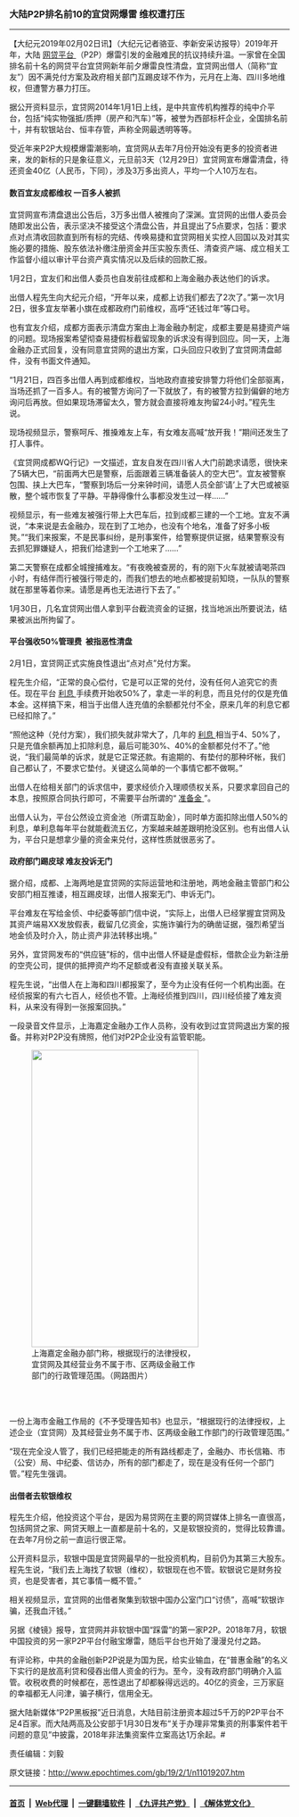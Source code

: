 ### 大陆P2P排名前10的宜贷网爆雷 维权遭打压
------------------------

<p>
 【大纪元2019年02月02日讯】（大纪元记者骆亚、李新安采访报导）2019年开年，大陆
 <a href="http://www.epochtimes.com/gb/tag/%E7%BD%91%E8%B4%B7%E5%B9%B3%E5%8F%B0.html">
  网贷平台
 </a>
 （P2P）爆雷引发的金融难民的抗议持续升温。一家曾在全国排名前十名的网贷平台宜贷网新年前夕爆雷良性清盘，宜贷网出借人（简称“宜友”）因不满兑付方案及政府相关部门互踢皮球不作为，元月在上海、四川多地维权，但遭警方暴力打压。
</p>
<p>
 据公开资料显示，宜贷网2014年1月1日上线，是中共宣传机构推荐的纯中介平台，包括“纯实物强抵/质押（房产和汽车）”等，被誉为西部标杆企业，全国排名前十，并有软银站台、恒丰存管，声称全网最透明等等。
</p>
<p>
 受近年来P2P大规模爆雷潮影响，宜贷网从去年7月份开始没有更多的投资者进来，发的新标的只是象征意义，元旦前3天（12月29日）宜贷网宣布爆雷清盘，待还资金40亿（人民币，下同），涉及3万多出资人，平均一个人10万左右。
</p>
<h4>
 数百宜友成都维权 一百多人被抓
</h4>
<p>
 宜贷网宣布清盘退出公告后，3万多出借人被推向了深渊。宜贷网的出借人委员会随即发出公告，表示坚决不接受这个清盘公告，并且提出了5点要求，包括：要求点对点清收回款直到所有标的完结、传唤易捷和宜贷网相关实控人回国以及对其实施必要的措施、股东依法补缴注册资金并压实股东责任、清查资产端、成立相关工作监督小组以审计平台资产真实情况以及后续的回款汇报。
</p>
<p>
 1月2日，宜友们和出借人委员也自发前往成都和上海金融办表达他们的诉求。
</p>
<p>
 出借人程先生向大纪元介绍，“开年以来，成都上访我们都去了2次了。”第一次1月2日，很多宜友举著小旗在成都政府门前维权，高呼“还钱过年”等口号。
</p>
<link href="//www.youmaker.com/css/api2.css" media="all" rel="stylesheet" target="_blank" type="text/css"/>
<div class="video_fit_container">
</div>
<p>
 也有宜友介绍，成都方面表示清盘方案由上海金融办制定，成都主要是易捷资产端的问题。现场报案希望彻查易捷假标截留现象的诉求没有得到回应。同一天，上海金融办正式回复，没有同意宜贷网的退出方案，口头回应只收到了宜贷网清盘邮件，没有书面文件通知。
</p>
<p>
 “1月21日，四百多出借人再到成都维权，当地政府直接安排警力将他们全部驱离，当场还抓了一百多人。有的被警方询问了一下就放了，有的被警方拉到偏僻的地方询问后再放。但如果现场滞留太久，警方就会直接将难友拘留24小时。”程先生说。
</p>
<p>
 现场视频显示，警察呵斥、推搡难友上车，有女难友高喊“放开我！”期间还发生了打人事件。
</p>
<div class="video_fit_container">
</div>
<p>
 《宜贷网成都WQ行记》一文描述，宜友自发在四川省人大门前跪求请愿，很快来了5辆大巴，“前面两大巴是警察，后面跟着三辆准备装人的空大巴”。宜友被警察包围、挟上大巴车，“警察到场后一分来钟时间，请愿人员全部‘请’上了大巴或被驱散，整个城市恢复了平静。平静得像什么事都没发生过一样……”
</p>
<p>
 视频显示，有一些难友被强行带上大巴车后，拉到成都三建的一个工地。宜友不满说，“本来说是去金融办，现在到了工地办，也没有个地名，准备了好多小板凳。”“我们来报案，不是民事纠纷，是刑事案件，给警察提供证据，结果警察没有去抓犯罪嫌疑人，把我们给逮到一个工地来了……”
</p>
<div class="video_fit_container">
</div>
<p>
 第二天警察在成都全城搜捕难友。“有夜晚被查房的，有的刚下火车就被请喝茶四小时，有结伴而行被强行带走的，而我们想去的地点都被提前知晓，一队队的警察就在那里等着你来。请愿是再也无法进行下去了。”
</p>
<p>
 1月30日，几名宜贷网出借人拿到平台截流资金的证据，找当地派出所要说法，结果被派出所拘留了。
</p>
<h4>
 平台强收50%管理费  被指恶性清盘
</h4>
<p>
 2月1日，宜贷网正式实施良性退出“点对点”兑付方案。
</p>
<p>
 程先生介绍，“正常的良心偿付，它是可以正常的兑付，没有任何人追究它的责任。现在平台
 <a href="http://www.epochtimes.com/gb/tag/%E5%88%A9%E6%81%AF.html">
  利息
 </a>
 手续费开始收50%了，拿走一半的利息，而且兑付的仅是充值本金。这样搞下来，相当于出借人连充值的余额都兑付不全，原来几年的利息它都已经扣除了。”
</p>
<p>
 “照他这种（兑付方案），我们损失就非常大了，几年的
 <a href="http://www.epochtimes.com/gb/tag/%E5%88%A9%E6%81%AF.html">
  利息
 </a>
 相当于4、50%了，只是充值余额再加上扣除利息，最后可能30%、40%的金额都兑付不了。”他说，“我们最简单的诉求，就是它正常还款。有逾期的、有垫付的那种坏帐，我们自己都认了，不要求它垫付。关键这么简单的一个事情它都不做啊。”
</p>
<p>
 出借人在给相关部门的诉求信中，要求经侦介入理顺债权关系，只要求拿回自己的本息，按照原合同执行即可，不需要平台所谓的“
 <a href="http://www.epochtimes.com/gb/tag/%E5%87%86%E5%A4%87%E9%87%91.html">
  准备金
 </a>
 ”。
</p>
<p>
 出借人认为，平台公然设立资金池（所谓互助金），同时单方面扣除出借人50%的利息，单利息每年平台就能截流五亿，方案越来越差跟明抢没区别。也有出借人认为，平台只是想拿少量的资金来兑付，这样性质就很恶劣了。
</p>
<h4>
 政府部门踢皮球 难友投诉无门
</h4>
<p>
 据介绍，成都、上海两地是宜贷网的实际运营地和注册地，两地金融主管部门和公安部门相互推诿，相互踢皮球，出借人报案无门、申诉无门。
</p>
<p>
 平台难友在写给金侦、中纪委等部门信中说，“实际上，出借人已经掌握宜贷网及其资产端易XX发放假表，截留几亿资金，实施诈骗行为的确凿证据，强烈希望当地金侦及时介入，防止资产非法转移出境。”
</p>
<p>
 另外，宜贷网发布的“供应链”标的，信中出借人怀疑是虚假标，借款企业为新注册的空壳公司，提供的抵押资产均不足额或者没有直接关联关系。
</p>
<p>
 程先生说，“出借人在上海和四川都报案了，至今为止没有任何一个机构出面。在经侦报案的有六七百人，经侦也不管。上海经侦推到四川，四川经侦接了难友资料，从来没有得到一张报案回执。”
</p>
<p>
 一段录音文件显示，上海嘉定金融办工作人员称，没有收到过宜贷网退出方案的报备。并称对P2P没有牌照，他们对P2P企业没有监管职能。
</p>
<figure class="wp-caption aligncenter" id="attachment_11019321" style="width: 300px">
 <a href="http://i.epochtimes.com/assets/uploads/2019/02/4405eb6bly1fzkeepnzy2j20u01hcgo6.jpg">
  <img alt="" class="wp-image-11019321 size-small" height="533" src="http://i.epochtimes.com/assets/uploads/2019/02/4405eb6bly1fzkeepnzy2j20u01hcgo6-300x533.jpg" width="300"/>
 </a>
 <br/><figcaption class="wp-caption-text">
  上海嘉定金融办部门称，根据现行的法律授权，宜贷网及其经营业务不属于市、区两级金融工作部门的行政管理范围。（网路图片）
 </figcaption><br/>
</figure><br/>
<p>
 一份上海市金融工作局的《不予受理告知书》也显示，“根据现行的法律授权，上述企业（宜贷网）及其经营业务不属于市、区两级金融工作部门的行政管理范围。”
</p>
<p>
 “现在完全没人管了，我们已经把能走的所有路线都走了，金融办、市长信箱、市（公安）局、中纪委、信访办，所有的部门都走了，现在是没有任何一个部门管。”程先生强调。
</p>
<h4>
 出借者去软银维权
</h4>
<p>
 程先生介绍，他投资这个平台，是因为易贷网在主要的网贷媒体上排名一直很高，包括网贷之家、网贷天眼上一直都是前十名的，又是软银投资的，觉得比较靠谱。在去年7月份之前一直运行很正常。
</p>
<p>
 公开资料显示，软银中国是宜贷网最早的一批投资机构，目前仍为其第三大股东。程先生说，“我们去上海找了软银（维权），软银现在也不管。软银说它是财务投资，也是受害者，其它事情一概不管。”
</p>
<p>
 相关视频显示，宜贷网的出借者聚集到软银中国办公室门口“讨债”，高喊“软银诈骗，还我血汗钱。”
</p>
<p>
 另据《棱镜》报导，宜贷网并非软银中国“踩雷”的第一家P2P。2018年7月，软银中国投资的另一家P2P平台付融宝爆雷，随后平台也开始了漫漫兑付之路。
</p>
<p>
 有评论称，中共的金融创新P2P说是为国为民，给实业输血，在“普惠金融”的名义下实行的是放高利贷和侵吞出借人资金的行为。至今，没有政府部门明确介入监管。收税收费的时候都在，恶性退出了却都躲得远远的。40亿的资金，三万家庭的幸福都无人问津，骗子横行，信用全无。
</p>
<p>
 据大陆新媒体“P2P黑板报”近日消息，大陆目前注册资本超过5千万的P2P平台不足4百家。而大陆两高及公安部于1月30日发布“关于办理非常集资的刑事案件若干问题的意见”中披露，2018年非法集资案件立案高达1万余起。#
</p>
<p>
 责任编辑：刘毅
</p>

原文链接：http://www.epochtimes.com/gb/19/2/1/n11019207.htm


------------------------
#### [首页](https://github.com/gfw-breaker/banned-news/blob/master/README.md) &nbsp;|&nbsp; [Web代理](https://github.com/labour-camp/helloworld) &nbsp;|&nbsp; [一键翻墙软件](https://github.com/gfw-breaker/nogfw/blob/master/README.md) &nbsp;|&nbsp; [《九评共产党》](https://github.com/gfw-breaker/9ping.md/blob/master/README.md#九评之一评共产党是什么) &nbsp;|&nbsp; [《解体党文化》](https://github.com/gfw-breaker/jtdwh.md/blob/master/README.md#绪论)

